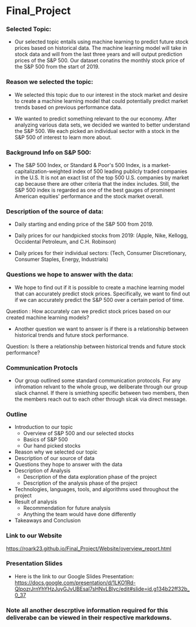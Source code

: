 # Final_Project

### Selected Topic:
- Our selected topic entails using machine learning to predict future stock prices based on historical data. The machine learning model will take in stock data and will from the last three years and will output prediction prices of the S&P 500. Our dataset conatins the monthly stock price of the S&P 500 from the start of 2019.

### Reason we selected the topic:
- We selected this topic due to our interest in the stock market and desire to create a machine learning model that could potentially predict market trends based on previous performance data. 

- We wanted to predict something relevant to the our economy. After analyzing various data sets, we decided we wanted to better understand the S&P 500. We each picked an individual sector with a stock in the   S&P 500 of interest to learn more about.

### Background Info on S&P 500:
- The S&P 500 Index, or Standard & Poor's 500 Index, is a market-capitalization-weighted index of 500 leading publicly traded companies in the U.S. It is not an exact list of the top 500 U.S. companies by market cap because there are other criteria that the index includes. Still, the S&P 500 index is regarded as one of the best gauges of prominent American equities' performance and the stock market overall.

### Description of the source of data:
- Daily starting and ending price of the S&P 500 from 2019.

- Daily prices for our handpicked stocks from 2019:
    (Apple, Nike, Kellogg, Occidental Petroleum, and C.H. Robinson)

- Daily prices for their individual sectors: 
(Tech, Consumer Discretionary, Consumer Staples, Energy, Industrials)


### Questions we hope to answer with the data:
- We hope to find out if it is possible to create a machine learning model that can accurately predict stock prices. Specifically, we want to find out if we can accurately predict the S&P 500 over a certain period of time. 

Question : How accurately can we predict stock prices based on our created machine learning models?

- Another question we want to answer is if there is a relationship between historical trends and future stock performance.

Question: Is there a relationship between historical trends and future stock performance?

### Communication Protocls
- Our group outlined some standard communication protocols. For any infromation relvant to the whole group, we deliberate through our group slack channel. If there is smiething specific between two members, then the members reach out to each other through slcak via direct message.

### Outline
- Introduction to our topic
    - Overview of S&P 500 and our selected stocks
    - Basics of S&P 500
    - Our hand picked stocks
- Reason why we selected our topic 
- Description of our source of data 
- Questions they hope to answer with the data 
- Description of Analysis
    - Description of the data exploration phase of the project
    - Description of the analysis phase of the project 
- Technologies, languages, tools, and algorithms used throughout the project 
- Result of analysis
    - Recommendation for future analysis 
    - Anything the team would have done differently
- Takeaways and Conclusion

### Link to our Website
https://roark23.github.io/Final_Project/Website/overview_report.html


### Presentation Slides
- Here is the link to our Google Slides Presentation:
https://docs.google.com/presentation/d/1LKO1Rd-QlpozrJrnYhYHzJuyGJvUBEsal7sHNvLBlyc/edit#slide=id.g134b22ff32b_0_37

### Note all another descrptive information required for this deliverabe can be viewed in their respective markdowns.
